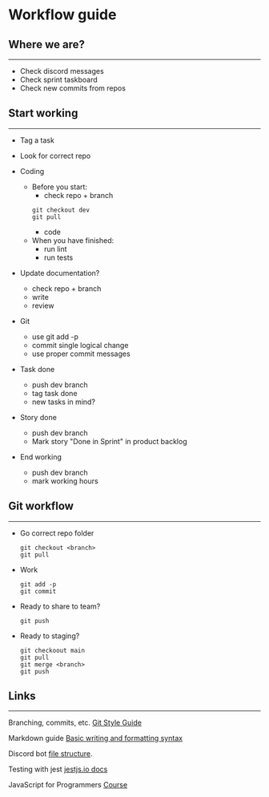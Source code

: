 # Workflow guide

## Where we are?
---
- Check discord messages
- Check sprint taskboard
- Check new commits from repos

## Start working
---
- Tag a task
- Look for correct repo
- Coding
    - Before you start:
        - check repo + branch
        ```
        git checkout dev
        git pull
        ```
        - code
    - When you have finished:
        - run lint
        - run tests

- Update documentation?
    - check repo + branch
    - write
    - review
- Git
    - use git add -p
    - commit single logical change
    - use proper commit messages

- Task done
    - push dev branch
    - tag task done
    - new tasks in mind?

- Story done
    - push dev branch
    - Mark story "Done in Sprint" in product backlog

- End working
    - push dev branch
    - mark working hours

## Git workflow
---
- Go correct repo folder
    ```
    git checkout <branch>
    git pull
    ```
- Work
    ```
    git add -p
    git commit
    ```
- Ready to share to team?
    ```
    git push
    ```
- Ready to staging?
    ```
    git checkoout main
    git pull
    git merge <branch>
    git push
    ```

## Links
---
Branching, commits, etc. [Git Style Guide](https://github.com/agis/git-style-guide)

Markdown guide [Basic writing and formatting syntax](https://docs.github.com/en/github/writing-on-github/getting-started-with-writing-and-formatting-on-github/basic-writing-and-formatting-syntax)

Discord bot [file structure](https://discordjs.guide/command-handling/#individual-command-files).

Testing with jest [jestjs.io docs](https://jestjs.io/docs/getting-started)

JavaScript for Programmers [Course](http://nicholasjohnson.com/javascript/javascript-for-programmers/)